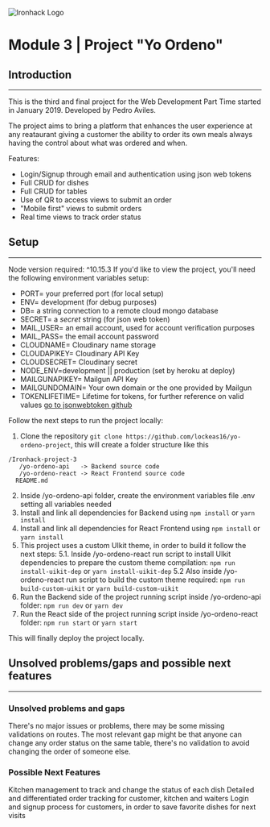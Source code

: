 ![Ironhack Logo](https://i.imgur.com/1QgrNNw.png)

# Module 3 | Project **"Yo Ordeno"**
## Introduction
---
This is the third and final project for the Web Development Part Time started in January 2019. Developed by Pedro Aviles.

The project aims to bring a platform that enhances the user experience at any reataurant giving a customer the ability to order its own meals always having the control about what was ordered and when. 

Features:
* Login/Signup through email and authentication using json web tokens
* Full CRUD for dishes
* Full CRUD for tables
* Use of QR to access views to submit an order
* "Mobile first" views to submit orders
* Real time views to track order status

## Setup
---
Node version required: ^10.15.3
If you'd like to view the project, you'll need the following environment variables setup:
* PORT= your preferred port (for local setup)
* ENV= development (for debug purposes)
* DB= a string connection to a remote cloud mongo database
* SECRET= a *secret* string (for json web token)
* MAIL_USER= an email account, used for account verification purposes
* MAIL_PASS= the email account password
* CLOUDNAME= Cloudinary name storage
* CLOUDAPIKEY= Cloudinary API Key
* CLOUDSECRET= Cloudinary secret
* NODE_ENV=development || production (set by heroku at deploy)
* MAILGUNAPIKEY= Mailgun API Key
* MAILGUNDOMAIN= Your own domain or the one provided by Mailgun
* TOKENLIFETIME= Lifetime for tokens, for further reference on valid values [go to jsonwebtoken github](https://github.com/auth0/node-jsonwebtoken)

Follow the next steps to run the project locally:
1. Clone the repository `git clone https://github.com/lockeas16/yo-ordeno-project`, this will create a folder structure like this
````
/Ironhack-project-3
   /yo-ordeno-api   -> Backend source code
   /yo-ordeno-react -> React Frontend source code
  README.md
````
2. Inside /yo-ordeno-api folder, create the environment variables file .env setting all variables needed
3. Install and link all dependencies for Backend using `npm install` or `yarn install`
4. Install and link all dependencies for React Frontend using `npm install` or `yarn install`
5. This project uses a custom UIkit theme, in order to build it follow the next steps:
    5.1. Inside /yo-ordeno-react run script to install UIkit dependencies to prepare the custom theme compilation: `npm run install-uikit-dep` or `yarn install-uikit-dep`
    5.2 Also inside /yo-ordeno-react run script to build the custom theme required: `npm run build-custom-uikit` or `yarn build-custom-uikit`
6. Run the Backend side of the project running script inside /yo-ordeno-api folder: `npm run dev` or `yarn dev`
7. Run the React side of the project running script inside /yo-ordeno-react folder: `npm run start` or `yarn start`

This will finally deploy the project locally.

## Unsolved problems/gaps and possible next features
---
### Unsolved problems and gaps
There's no major issues or problems, there may be some missing validations on routes. The most relevant gap might be that anyone can change any order status on the same table, there's no validation to avoid changing the order of someone else.

### Possible Next Features
Kitchen management to track and change the status of each dish
Detailed and differentiated order tracking for customer, kitchen and waiters
Login and signup process for customers, in order to save favorite dishes for next visits